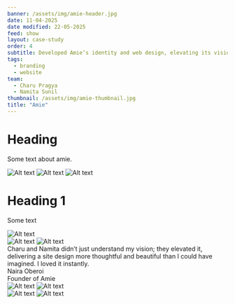 ```yaml
---
banner: /assets/img/amie-header.jpg
date: 11-04-2025
date modified: 22-05-2025
feed: show
layout: case-study
order: 4
subtitle: Developed Amie’s identity and web design, elevating its vision of a rotating wardrobe for modern lifestyles.
tags:
  - branding
  - website
team:
  - Charu Pragya
  - Namita Sunil
thumbnail: /assets/img/amie-thumbnail.jpg
title: "Amie"
---
```


# Heading

Some text about amie.

<div class="img-carousel">
<img src="../assets/img/amie-1.png" alt="Alt text">
<img src="../assets/img/amie-2.png" alt="Alt text">
<img src="../assets/img/amie-3.png" alt="Alt text">
</div>

# Heading 1

Some text

<div class="img-grid">
<img src="../assets/img/amie-grid.png" alt="Alt text">
</div>

<div class="img-grid">
<img src="../assets/img/amie-card.png" alt="Alt text">
<img src="../assets/img/amie-packet.png" alt="Alt text">
</div>

<div class="quote-container">
    <div class="quote-text">Charu and Namita didn’t just understand my vision; they elevated it, delivering a site design more thoughtful and beautiful than I could have imagined. I loved it instantly.</div>
    <div class="quote-author">Naira Oberoi
    <div class="quote-author secondary">Founder of Amie</div>
    </div>

</div>
<div class="img-grid">
<img src="../assets/img/amie-colours.png" alt="Alt text">
<img src="../assets/img/amie-type.png" alt="Alt text">
</div>
<div class="img-grid">
<img src="../assets/img/amie-mockup1.png" alt="Alt text">
<img src="../assets/img/amie-mockup2.png" alt="Alt text">
</div>
